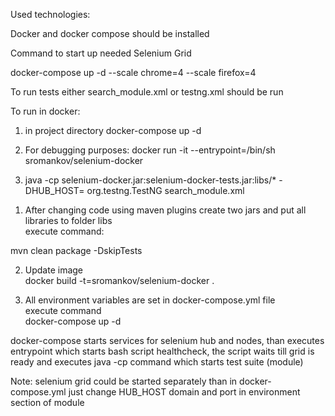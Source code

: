 Used technologies:  <br />

Docker and docker compose should be installed <br />

Command to start up needed Selenium Grid <br />

docker-compose up -d --scale chrome=4 --scale firefox=4 <br />

To run tests either search_module.xml or testng.xml should be run <br />

To run in docker: <br />

1) in project directory docker-compose up -d <br />
2)  For debugging purposes: docker run -it --entrypoint=/bin/sh sromankov/selenium-docker <br />

3) java -cp selenium-docker.jar:selenium-docker-tests.jar:libs/* -DHUB_HOST=<host> org.testng.TestNG
 search_module.xml <br />


1. After changing code using maven plugins create two jars and put all libraries to folder libs<br />
execute command:<br />

mvn clean package -DskipTests <br />

2. Update image <br />
docker build -t=sromankov/selenium-docker . <br />

3. All environment variables are set in docker-compose.yml file <br />
execute command <br />
docker-compose up -d<br />

docker-compose starts services for selenium hub and nodes, than executes entrypoint which starts bash script
healthcheck, the script waits till grid is ready and executes java -cp command which starts test suite (module)

Note: selenium grid  could be started separately than in docker-compose.yml just change HUB_HOST domain and port
in environment section of module